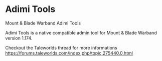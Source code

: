 # Adimi Tools
Mount &amp; Blade Warband Adimi Tools 

Adimi Tools is a native compatible admin tool for Mount & Blade Warband version 1.174.

Checkout the Taleworlds thread for more informations 
https://forums.taleworlds.com/index.php/topic,275440.0.html
